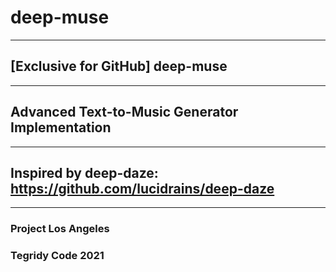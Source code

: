 # deep-muse

***

## [Exclusive for GitHub] deep-muse

***

## Advanced Text-to-Music Generator Implementation

***

## Inspired by deep-daze: https://github.com/lucidrains/deep-daze

***

### Project Los Angeles

### Tegridy Code 2021
